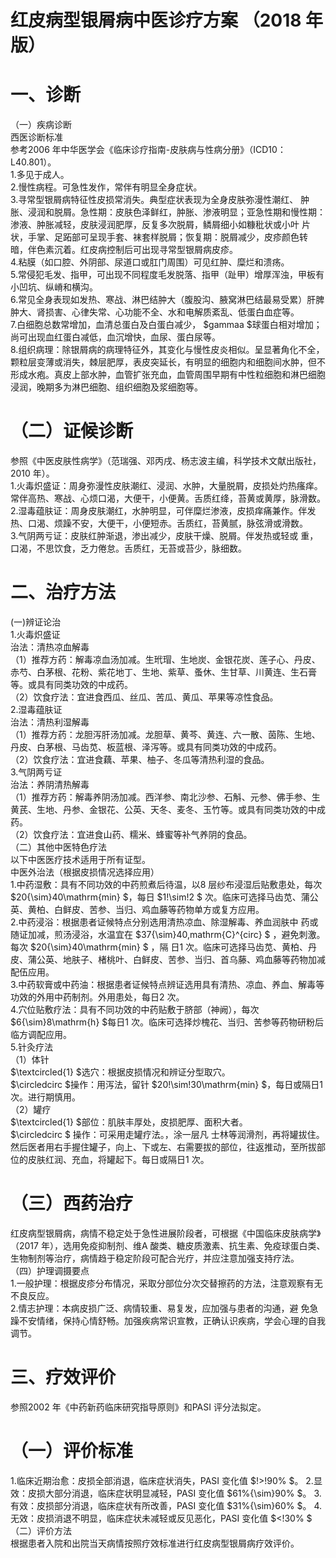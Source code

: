 # 红皮病型银屑病中医诊疗方案 （2018 年版）  
# 一、诊断  
（一）疾病诊断  
西医诊断标准  
参考2006 年中华医学会《临床诊疗指南-皮肤病与性病分册》（ICD10：L40.801）。  
1.多见于成人。  
2.慢性病程。可急性发作，常伴有明显全身症状。  
3.寻常型银屑病特征性皮损常消失。典型症状表现为全身皮肤弥漫性潮红、 肿胀、浸润和脱屑。急性期：皮肤色泽鲜红，肿胀、渗液明显；亚急性期和慢性期：渗液、肿胀减轻，皮肤浸润肥厚，反复多次脱屑，鳞屑细小如糠秕状或小叶 片状，手掌、足跖部可呈现手套、袜套样脱屑；恢复期：脱屑减少，皮疹颜色转 暗，伴色素沉着。红皮病控制后可出现寻常型银屑病皮疹。  
4.粘膜（如口腔、外阴部、尿道口或肛门周围）可见红肿、糜烂和溃疡。  
5.常侵犯毛发、指甲，可出现不同程度毛发脱落、指甲（趾甲）增厚浑浊，甲板有小凹坑、纵嵴和横沟。  
6.常见全身表现如发热、寒战、淋巴结肿大（腹股沟、腋窝淋巴结最易受累）肝脾肿大、肾损害、心律失常、心功能不全、水和电解质紊乱、低蛋白血症等。  
7.白细胞总数常增加，血清总蛋白及白蛋白减少， $gammaa $球蛋白相对增加；尚可出现血红蛋白减低，血沉增快，血尿、蛋白尿等。  
8.组织病理：除银屑病的病理特征外，其变化与慢性皮炎相似。呈显著角化不全，颗粒层变薄或消失，棘层肥厚，表皮突延长，有明显的细胞内和细胞间水肿，但不形成水疱。真皮上部水肿，血管扩张充血，血管周围早期有中性粒细胞和淋巴细胞浸润，晚期多为淋巴细胞、组织细胞及浆细胞等。  
# （二）证候诊断  
参照《中医皮肤性病学》（范瑞强、邓丙戌、杨志波主编，科学技术文献出版社，2010 年）。  
1.火毒炽盛证：周身弥漫性皮肤潮红、浸润、水肿，大量脱屑，皮损处灼热瘙痒。常伴高热、寒战、心烦口渴，大便干，小便黄。舌质红绛，苔黄或黄厚，脉滑数。  
2.湿毒蕴肤证：周身皮肤潮红，水肿明显，可伴糜烂渗液，皮损痒痛兼作。伴发热、口渴、烦躁不安，大便干，小便短赤。舌质红，苔黄腻，脉弦滑或滑数。  
3.气阴两亏证：皮肤红肿渐退，渗出减少，皮肤干燥、脱屑。伴发热或轻或 重，口渴，不思饮食，乏力倦怠。舌质红，无苔或苔少，脉细数。  
# 二、治疗方法  
(一)辨证论治  
1.火毒炽盛证  
治法：清热凉血解毒  
（1）推荐方药：解毒凉血汤加减。生玳瑁、生地炭、金银花炭、莲子心、丹皮、赤芍、白茅根、花粉、紫花地丁、生地、紫草、蚤休、生甘草、川黄连、生石膏等。或具有同类功效的中成药。  
（2）饮食疗法：宜进食西瓜、丝瓜、苦瓜、黄瓜、苹果等凉性食品。  
2.湿毒蕴肤证  
治法：清热利湿解毒  
（1）推荐方药：龙胆泻肝汤加减。龙胆草、黄芩、黄连、六一散、茵陈、生地、丹皮、白茅根、马齿苋、板蓝根、泽泻等。或具有同类功效的中成药。  
（2）饮食疗法：宜进食藕、苹果、柚子、冬瓜等清热利湿的食品。  
3.气阴两亏证  
治法：养阴清热解毒  
（1）推荐方药：解毒养阴汤加减。西洋参、南北沙参、石斛、元参、佛手参、生黄芪、生地、丹参、金银花、公英、天冬、麦冬、玉竹等。或具有同类功效的中成药。  
（2）饮食疗法：宜进食山药、糯米、蜂蜜等补气养阴的食品。  
（二）其他中医特色疗法  
以下中医医疗技术适用于所有证型。  
中医外治法（根据皮损情况选择应用）  
1.中药湿敷：具有不同功效的中药煎煮后待温，以8 层纱布浸湿后贴敷患处，每次 $20{\sim}40\mathrm{min} $，每日 $1\!\sim\!2 $ 次。临床可选择马齿苋、蒲公英、黄柏、白鲜皮、苦参、当归、鸡血藤等药物单方或复方应用。  
2.中药浸浴：根据患者证候特点分别选用清热凉血、除湿解毒、养血润肤中 药或随证加减，煎汤浸浴，水温宜在 $37{\sim}40\,mathrm{C}^{circ} $ ，避免刺激。每次 $20{\sim}40\mathrm{min} $ ，隔 日1 次。临床可选择马齿苋、黄柏、丹皮、蒲公英、地肤子、楮桃叶、白鲜皮、苦参、当归、首乌藤、鸡血藤等药物加减配伍应用。  
3.中药软膏或中药油：根据患者证候特点辨证选用具有清热、凉血、养血、解毒等功效的外用中药制剂。外用患处，每日2 次。  
4.穴位贴敷疗法：具有不同功效的中药贴敷于脐部（神阙），每次 $6{\sim}8\mathrm{h} $每日1 次。临床可选择炒槐花、当归、苦参等药物研粉后临方调配应用。  
5.针灸疗法  
（1）体针  
$\textcircled{1} $选穴：根据皮损情况和辨证分型取穴。  
$\circledcirc $操作：用泻法，留针 $20\!\sim\!30\mathrm{min} $，每日或隔日1 次。进行期慎用。  
（2）罐疗  
$\textcircled{1} $部位：肌肤丰厚处，皮损肥厚、面积大者。  
$\circledcirc $ 操作：可采用走罐疗法。，涂一层凡 士林等润滑剂，再将罐拔住。然后医者用右手握住罐子，向上、下或左、右需要拔的部位，往返推动，至所拔部位的皮肤红润、充血，将罐起下。每日或隔日1 次。  
# （三）西药治疗  
红皮病型银屑病，病情不稳定处于急性进展阶段者，可根据《中国临床皮肤病学》（2017 年），选用免疫抑制剂、维A 酸类、糖皮质激素、抗生素、免疫球蛋白类、生物制剂等治疗，病情趋于稳定阶段可配合光疗，并应注意加强支持疗法。  
（四）护理调摄要点  
1.一般护理：根据皮疹分布情况，采取分部位分次交替擦药的方法，注意观察有无不良反应。  
2.情志护理：本病皮损广泛、病情较重、易复发，应加强与患者的沟通，避 免急躁不安情绪，保持心情舒畅。加强疾病常识宣教，正确认识疾病，学会心理的自我调节。  
# 三、疗效评价  
参照2002 年《中药新药临床研究指导原则》和PASI 评分法拟定。  
# （一）评价标准  
1.临床近期治愈：皮损全部消退，临床症状消失，PASI 变化值 $\!>\!90\% $。 2.显效：皮损大部分消退，临床症状明显减轻，PASI 变化值 $61\%{\sim}90\% $。 3.有效：皮损部分消退，临床症状有所改善，PASI 变化值 $31\%{\sim}60\% $。 4.无效：皮损消退不明显，临床症状未减轻或反见恶化，PASI 变化值 $<\!30\% $  
（二）评价方法  
根据患者入院和出院当天病情按照疗效标准进行红皮病型银屑病疗效评价。  
